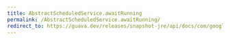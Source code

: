 ```yaml
---
title: AbstractScheduledService.awaitRunning
permalink: /AbstractScheduledService.awaitRunning/
redirect_to: https://guava.dev/releases/snapshot-jre/api/docs/com/google/common/util/concurrent/AbstractScheduledService.html#awaitRunning--
---
```

